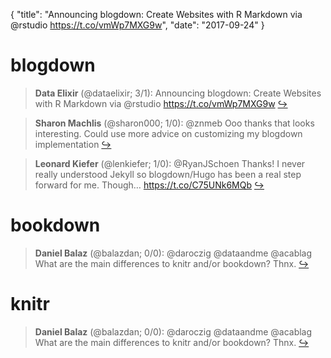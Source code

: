 {
  "title": "Announcing blogdown: Create Websites with R Markdown via @rstudio https://t.co/vmWp7MXG9w",
  "date": "2017-09-24"
}

# blogdown

> **Data Elixir** (@dataelixir; 3/1): Announcing blogdown: Create Websites with R Markdown via @rstudio https://t.co/vmWp7MXG9w  [&#8618;](https://twitter.com/xieyihui/status/911387637319159808)

<!-- -->


> **Sharon Machlis** (@sharon000; 1/0): @znmeb Ooo thanks that looks interesting. Could use more advice on customizing my blogdown implementation  [&#8618;](https://twitter.com/xieyihui/status/911628241701625857)

<!-- -->


> **Leonard Kiefer** (@lenkiefer; 1/0): @RyanJSchoen Thanks! I never really understood Jekyll so blogdown/Hugo has been a real step forward for me. Though… https://t.co/C75UNk6MQb  [&#8618;](https://twitter.com/xieyihui/status/911399516200427520)

<!-- -->


# bookdown

> **Daniel Balaz** (@balazdan; 0/0): @daroczig @dataandme @acablag What are the main differences to knitr and/or bookdown? Thnx.  [&#8618;](https://twitter.com/xieyihui/status/911398820734435328)

<!-- -->


# knitr

> **Daniel Balaz** (@balazdan; 0/0): @daroczig @dataandme @acablag What are the main differences to knitr and/or bookdown? Thnx.  [&#8618;](https://twitter.com/xieyihui/status/911398820734435328)

<!-- -->


